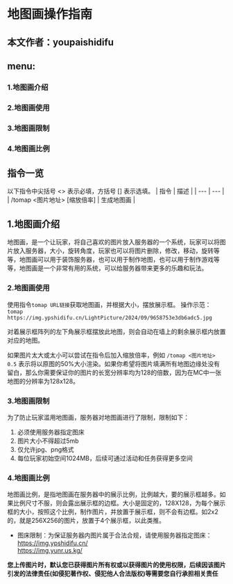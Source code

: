 # 地图画操作指南
## 本文作者：youpaishidifu
## menu:
### 1.地图画介绍
### 2.地图画使用
### 3.地图画限制
### 4.地图画比例

## 指令一览
以下指令中尖括号 <> 表示必填，方括号 [] 表示选填。
| 指令 | 描述 |
| --- | --- |
| /tomap <图片地址> [缩放倍率] | 生成地图画 |


## 1.地图画介绍
地图画，是一个让玩家，将自己喜欢的图片放入服务器的一个系统，玩家可以将图片放入服务器，大小，旋转角度，玩家也可以将图片删除，修改，移动，旋转等等，地图画可以用于装饰服务器，也可以用于制作地图，也可以用于制作游戏等等，地图画是一个非常有用的系统，可以给服务器带来更多的乐趣和玩法。

### 2.地图画使用
使用指令`tomap URL链接`获取地图画，并根据大小，摆放展示框。
操作示范：
`tomap https://img.ypshidifu.cn/LightPicture/2024/09/9658753e3db6adc5.jpg`

对着展示框阵列的左下角展示框摆放此地图，则会自动在墙上的剩余展示框内放置对应的地图。

如果图片太大或太小可以尝试在指令后加入缩放倍率，例如 `/tomap <图片地址> 0.5` 表示将以原图的50%大小渲染。如果你希望将图片填满所有地图边缘处没有留白，那么你需要保证你的图片的长宽分辨率均为128的倍数，因为在MC中一张地图的分辨率为128x128。

### 3.地图画限制
为了防止玩家滥用地图画，服务器对地图画进行了限制，限制如下：
1. 必须使用服务器指定图床
2. 图片大小不得超过5mb
3. 仅允许jpg、png格式
4. 每位玩家初始空间1024MB，后续可通过活动和任务获得更多空间

### 4.地图画比例
地图画比例，是指地图画在服务器中的展示比例，比例越大，要的展示框越多。如果比例尺寸不服，则会露出展示框的边框。大小是固定的，128X128，为每个展示框的大小，按照这个比例，制作图片，并放置于展示框，则不会有边框。如2x2的，就是256X256的图片，放置于4个展示框，以此类推。


- 图床限制：为保证服务器内图片属于合法合规，请使用服务器指定图床：https://img.ypshidifu.cn/ <br>
https://img.yunr.us.kg/


**您上传图片时，默认您已获得图片所有权或以获得图片的使用权限，后续因该图片引发的法律责任(如侵犯著作权、侵犯他人合法版权)等需要您自行承担相关责任**

